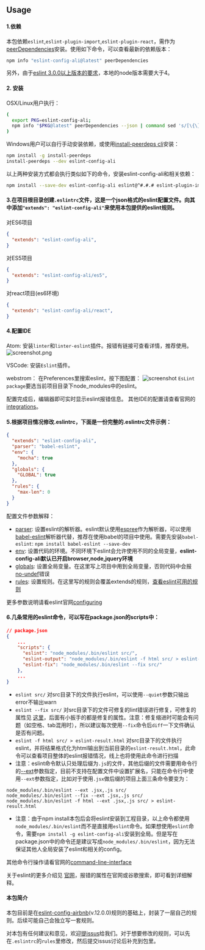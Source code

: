 ## Usage

#### 1.依赖

本包依赖`eslint`,`eslint-plugin-import`,`eslint-plugin-react`，需作为[peerDependencies](https://docs.npmjs.com/files/package.json#peerdependencies)安装。使用如下命令，可以查看最新的依赖版本：

```sh
npm info "eslint-config-ali@latest" peerDependencies
```

另外，由于[eslint 3.0.0以上版本的要求](http://eslint.org/docs/user-guide/migrating-to-3.0.0#dropping-support-for-nodejs--4)，本地的node版本需要大于4。

#### 2. 安装

OSX/Linux用户执行：

```sh
(
  export PKG=eslint-config-ali;
  npm info "$PKG@latest" peerDependencies --json | command sed 's/[\{\},]//g ; s/: /@/g' | xargs npm install --save-dev "$PKG@latest"
)
```

Windows用户可以自行手动安装依赖，或使用[install-peerdeps cli](https://github.com/nathanhleung/install-peerdeps)安装：

```sh
npm install -g install-peerdeps
install-peerdeps --dev eslint-config-ali
```

以上两种安装方式都会执行类似如下的命令，安装eslint-config-ali和相关依赖：

```sh
npm install --save-dev eslint-config-ali eslint@^#.#.# eslint-plugin-import@^#.#.# eslint-plugin-react@^#.#.#
```

#### 3.在项目根目录创建`.eslintrc`文件，这是一个json格式的eslint配置文件。向其中添加`"extends": "eslint-config-ali"`来使用本包提供的eslint规则。

对ES6项目

```json
{
  "extends": "eslint-config-ali",
}
```

对ES5项目

```json
{
  "extends": "eslint-config-ali/es5",
}
```

对react项目(es6环境)

```json
{
  "extends": "eslint-config-ali/react",
}
```

#### 4.配置IDE

Atom: 安装`linter`和`linter-eslint`插件。报错有链接可查看详情，推荐使用。
![screenshot.png](http://ata2-img.cn-hangzhou.img-pub.aliyun-inc.com/0cd22c2a3390ee85b2a462eb3de20d94.png)

VSCode: 安装`Eslint`插件。

webstrom：
在Preferences里搜索eslint，按下图配置：
![screenshot](http://ata2-img.cn-hangzhou.img-pub.aliyun-inc.com/dc5742d7d9e407969c34f2e20dc4dfa6)
`EsLint package`要选当前项目目录下node_modules中的eslint。

配置完成后，编辑器即可实时显示eslint报错信息。
其他IDE的配置请查看官网的[integrations](http://eslint.org/docs/user-guide/integrations)。


#### 5.根据项目情况修改.eslintrc，下面是一份完整的.eslintrc文件示例：

```json
{
  "extends": "eslint-config-ali",
  "parser": "babel-eslint",
  "env": {
    "mocha": true
  },
  "globals": {
    "GLOBAL": true
  },
  "rules": {
    "max-len": 0
  }
}
```

配置文件参数解释：
- [parser](http://eslint.org/docs/user-guide/configuring#specifying-parser): 设置eslint的解析器。eslint默认使用[espree](https://github.com/eslint/espree)作为解析器，可以使用[babel-eslint](https://npmjs.com/package/babel-eslint)解析器代替，推荐在使用babel的项目中使用。需要先安装`babel-eslint`: `npm install babel-eslint --save-dev`
- [env](http://eslint.org/docs/user-guide/configuring#specifying-environments): 设置代码的环境。不同环境下eslint会允许使用不同的全局变量，**eslint-config-ali默认已开启browser,node,jquery环境**
- [globals](http://eslint.org/docs/user-guide/configuring#specifying-globals): 设置全局变量。在这里写上项目中用到全局变量，否则代码中会报[no-undef](http://eslint.org/docs/rules/no-undef)错误
- [rules](http://eslint.org/docs/user-guide/configuring#configuring-rules): 设置规则。在这里写的规则会覆盖extends的规则，[查看eslint可用的规则](http://eslint.org/docs/rules/)

更多参数说明请看eslint官网[configuring](http://eslint.org/docs/user-guide/configuring)


#### 6.几条常用的eslint命令，可以写在package.json的scripts中：

```json
// package.json
{
	...
	"scripts": {
	  "eslint": "node_modules/.bin/eslint src/",
	  "eslint-output": "node_modules/.bin/eslint -f html src/ > eslint-result.html",
	  "eslint-fix": "node_modules/.bin/eslint --fix src/"
	},
	...
}
```

- `eslint src/` 对src目录下的文件执行eslint，可以使用`--quiet`参数只输出error不输出warn
- `eslint --fix src/` 对src目录下的文件可修复的lint错误进行修复，可修复的属性见 [这里](http://eslint.org/docs/rules/)，后面有小扳手的都是修复的属性。注意：修复缩进时可能会有问题（如空格、tab混用时），所以建议每次使用`--fix`命令后`diff`一下文件确认是否有问题。
- `eslint -f html src/ > eslint-result.html` 对src目录下的文件执行eslint，并将结果格式化为html输出到当前目录的`eslint-result.html`，此命令可以查看项目整体的eslint报错情况，线上也将使用此命令进行扫描
- 注意：eslint命令默认只处理后缀为`.js`的文件，其他后缀的文件需要用命令行的[--ext](http://eslint.org/docs/user-guide/command-line-interface#ext)参数指定，目前不支持在配置文件中设置扩展名，只能在命令行中使用`--ext`参数指定，比如对于使用`.jsx`做后缀的项目上面三条命令要变为：
```
node_modules/.bin/eslint --ext .jsx,.js src/
node_modules/.bin/eslint --fix --ext .jsx,.js src/
node_modules/.bin/eslint -f html --ext .jsx,.js src/ > eslint-result.html
```
- 注意：由于npm install本包后会将eslint安装到工程目录，以上命令都使用`node_modules/.bin/eslint`而不是直接用`eslint`命令。如果想使用`eslint`命令，需要`npm install -g eslint-config-ali`安装到全局。但是写在package.json中的命令还是建议写成`node_modules/.bin/eslint`，因为无法保证其他人全局安装了eslint和相关的config。

其他命令行操作请看官网的[command-line-interface](http://eslint.org/docs/user-guide/command-line-interface)


关于eslint的更多介绍见 [官网](http://eslint.org/)，报错的属性在官网或谷歌搜索，即可看到详细解释。


#### 本包简介

本包目前是在[eslint-config-airbnb](https://www.npmjs.com/package/eslint-config-airbnb)(v.12.0.0)规则的基础上，封装了一层自己的规则。后续可能自己会独立写一套规则。

对本包有任何建议和意见，欢迎[提issus](http://gitlab.alibaba-inc.com/f2e-specs/eslint-config-ali/issues)给我们。对于想要修改的规则，可以先在`.eslintrc`的`rules`里修改，然后提交issus讨论后补充到包里。
